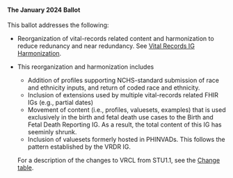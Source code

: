 <div class="note-to-balloters" markdown="1">

#### The January 2024 Ballot

This ballot addresses the following:

- Reorganization of vital-records related content and harmonization to reduce redunancy and near redundancy. See [Vital Records IG Harmonization](vr_ig_harmonization).
- This reorganization and harmonization includes
  - Addition of profiles supporting NCHS-standard submission of race and ethnicity inputs, and return of coded race and ethnicity.
  - Inclusion of extensions used by multiple vital-records related FHIR IGs (e.g., partial dates)
  - Movement of content (i.e., profiles, valuesets, examples) that is used exclusively in the birth and fetal death use cases to the Birth and Fetal Death Reporting IG.  As a result, the total content of this IG has seeminly shrunk.
  - Inclusion of valuesets formerly hosted in PHINVADs.  This follows the pattern established by the VRDR IG.

  For a description of the changes to VRCL from STU1.1, see the [Change table](tbd.html).
  
</div><!-- note-to-balloters -->